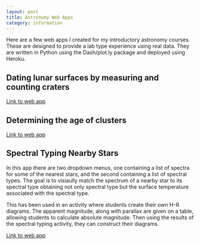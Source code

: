 ```yaml
---
layout: post
title: Astronomy Web Apps
category: information
---
```


Here are a few web apps I created for my introductory astronomy courses. These are designed to provide a lab type experience using real data. They are written in Python using the Dash/plot.ly package and deployed using Heroku. 

## Dating lunar surfaces by measuring and counting craters
[Link to web app](https://nameless-headland-39065.herokuapp.com/)

## Determining the age of clusters
[Link to web app](https://secret-everglades-56238.herokuapp.com/)


## Spectral Typing Nearby Stars

In this app there are two dropdown menus, one containing a list of spectra for some of the nearest stars, and the second containing a list of spectral types. The goal is to visiaully match the spectrum of a nearby star to its spectral type obtaining not only spectral type but the surface temperature associated with the spectral type. 

This has been used in an activity where students create their own H-R diagrams. The apparent magnitude, along with parallax are given on a table, allowing students to calculate absolute magnitude. Then using the results of the spectral typing activity, they can construct their diagrams.  

[Link to web app](https://sleepy-ravine-33604.herokuapp.com/)
